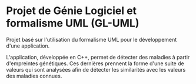 # Projet de Génie Logiciel et formalisme UML (GL-UML)

Projet basé sur l'utilisation du formalisme UML pour le développement d'une application.

L'application, développée en C++, permet de détecter des maladies à partir d'empreintes génétiques. Ces dernières prennent la forme d'une suite de valeurs qui sont analysées afin de détecter les similarités avec les valeurs des maladies connues.
